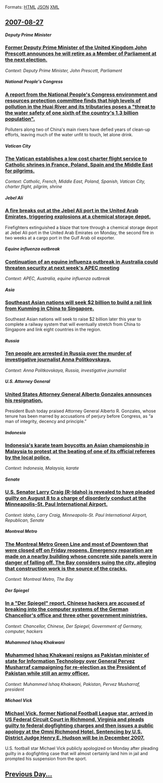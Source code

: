 
Formats: [HTML](2007/08/27/index.html)  [JSON](2007/08/27/index.json)  [XML](2007/08/27/index.xml)  

## [2007-08-27](/news/2007/08/27/index.md)

##### Deputy Prime Minister
### [ Former Deputy Prime Minister of the United Kingdom John Prescott announces he will retire as a Member of Parliament at the next election. ](/news/2007/08/27/former-deputy-prime-minister-of-the-united-kingdom-john-prescott-announces-he-will-retire-as-a-member-of-parliament-at-the-next-election.md)
_Context: Deputy Prime Minister, John Prescott, Parliament_

##### National People's Congress
### [ A report from the National People's Congress environment and resources protection committee finds that high levels of pollution in the Huai River and its tributaries poses a "threat to the water safety of one sixth of the country's 1.3 billion population". ](/news/2007/08/27/a-report-from-the-national-people-s-congress-environment-and-resources-protection-committee-finds-that-high-levels-of-pollution-in-the-huai.md)
Polluters along two of China&#039;s main rivers have defied years of clean-up efforts, leaving much of the water unfit to touch, let alone drink.

##### Vatican City
### [ The Vatican establishes a low cost charter flight service to Catholic shrines in France, Poland, Spain and the Middle East for pilgrims. ](/news/2007/08/27/the-vatican-establishes-a-low-cost-charter-flight-service-to-catholic-shrines-in-france-poland-spain-and-the-middle-east-for-pilgrims.md)
_Context: Catholic, French, Middle East, Poland, Spanish, Vatican City, charter flight, pilgrim, shrine_

##### Jebel Ali
### [ A fire breaks out at the Jebel Ali port in the United Arab Emirates, triggering explosions at a chemical storage depot. ](/news/2007/08/27/a-fire-breaks-out-at-the-jebel-ali-port-in-the-united-arab-emirates-triggering-explosions-at-a-chemical-storage-depot.md)
Firefighters extinguished a blaze that tore through a chemical storage depot at Jebel Ali port in the United Arab Emirates on Monday, the second fire in two weeks at a cargo port in the Gulf Arab oil exporter.

##### Equine influenza outbreak
### [ Continuation of an equine influenza outbreak in Australia could threaten security at next week's APEC meeting ](/news/2007/08/27/continuation-of-an-equine-influenza-outbreak-in-australia-could-threaten-security-at-next-week-s-apec-meeting.md)
_Context: APEC, Australia, equine influenza outbreak_

##### Asia
### [ Southeast Asian nations will seek $2 billion to build a rail link from Kunming in China to Singapore. ](/news/2007/08/27/southeast-asian-nations-will-seek-2-billion-to-build-a-rail-link-from-kunming-in-china-to-singapore.md)
Southeast Asian nations will seek to raise $2 billion later this year to complete a railway system that will eventually stretch from China to Singapore and link eight countries in the region.

##### Russia
### [ Ten people are arrested in Russia over the murder of investigative journalist Anna Politkovskaya. ](/news/2007/08/27/ten-people-are-arrested-in-russia-over-the-murder-of-investigative-journalist-anna-politkovskaya.md)
_Context: Anna Politkovskaya, Russia, investigative journalist_

##### U.S. Attorney General
### [ United States Attorney General Alberto Gonzales announces his resignation. ](/news/2007/08/27/united-states-attorney-general-alberto-gonzales-announces-his-resignation.md)
President Bush today praised Attorney General Alberto R. Gonzales, whose tenure has been marred by accusations of perjury before Congress, as “a man of integrity, decency and principle.”

##### Indonesia
### [ Indonesia's karate team boycotts an Asian championship in Malaysia to protest at the beating of one of its official referees by the local police. ](/news/2007/08/27/indonesia-s-karate-team-boycotts-an-asian-championship-in-malaysia-to-protest-at-the-beating-of-one-of-its-official-referees-by-the-local-p.md)
_Context: Indonesia, Malaysia, karate_

##### Senate
### [ U.S. Senator Larry Craig (R-Idaho) is revealed to have pleaded guilty on August 8 to a charge of disorderly conduct at the Minneapolis-St. Paul International Airport. ](/news/2007/08/27/u-s-senator-larry-craig-r-idaho-is-revealed-to-have-pleaded-guilty-on-august-8-to-a-charge-of-disorderly-conduct-at-the-minneapolis-st.md)
_Context: Idaho, Larry Craig, Minneapolis-St. Paul International Airport, Republican, Senate_

##### Montreal Metro
### [ The Montreal Metro Green Line and most of Downtown that were closed off on Friday reopens. Emergency reparation are made on a nearby building whose concrete side panels were in danger of falling off. The Bay considers suing the city, alleging that construction work is the source of the cracks. ](/news/2007/08/27/the-montreal-metro-green-line-and-most-of-downtown-that-were-closed-off-on-friday-reopens-emergency-reparation-are-made-on-a-nearby-buildi.md)
_Context: Montreal Metro, The Bay_

##### Der Spiegel
### [ In a "Der Spiegel" report, Chinese hackers are accused of breaking into the computer systems of the German Chancellor's office and three other government ministries. ](/news/2007/08/27/in-a-der-spiegel-report-chinese-hackers-are-accused-of-breaking-into-the-computer-systems-of-the-german-chancellor-s-office-and-three-ot.md)
_Context: Chancellor, Chinese, Der Spiegel, Government of Germany, computer, hackers_

##### Muhammed Ishaq Khakwani
### [ Muhammed Ishaq Khakwani resigns as Pakistan minister of state for Information Technology over General Pervez Musharraf campaigning for re-election as the President of Pakistan while still an army officer. ](/news/2007/08/27/muhammed-ishaq-khakwani-resigns-as-pakistan-minister-of-state-for-information-technology-over-general-pervez-musharraf-campaigning-for-re-e.md)
_Context: Muhammed Ishaq Khakwani, Pakistan, Pervez Musharraf, president_

##### Michael Vick
### [ Michael Vick, former National Football League star, arrived in US Federal Circuit Court in Richmond, Virginia and pleads guilty to federal dogfighting charges and then issues a public apology at the Omni Richmond Hotel. Sentencing by U.S. District Judge Henry E. Hudson will be in December 2007. ](/news/2007/08/27/michael-vick-former-national-football-league-star-arrived-in-us-federal-circuit-court-in-richmond-virginia-and-pleads-guilty-to-federal.md)
U.S. football star Michael Vick publicly apologized on Monday after pleading guilty in a dogfighting case that will almost certainly land him in jail and prompted his suspension from the sport.

## [Previous Day...](/news/2007/08/26/index.md)

